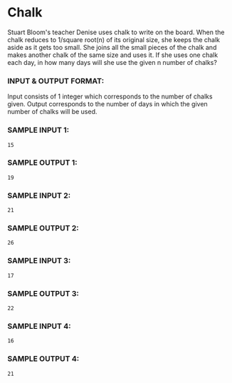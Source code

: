 # Chalk

Stuart Bloom's teacher Denise uses chalk to write on the board.
When the chalk reduces to 1/square root(n) of its original size,
she keeps the chalk aside as it gets too small. She joins all the
small pieces of the chalk and makes another chalk of the same size
and uses it. If she uses one chalk each day, in how many days will
she use the given n number of chalks?

### INPUT & OUTPUT FORMAT:

Input consists of 1 integer which corresponds to the number of
chalks given. Output corresponds to the number of days in which
the given number of chalks will be used.

### SAMPLE INPUT 1:

```
15
```

### SAMPLE OUTPUT 1:

```
19
```

### SAMPLE INPUT 2:

```
21
```

### SAMPLE OUTPUT 2:

```
26
```

### SAMPLE INPUT 3:

```
17
```

### SAMPLE OUTPUT 3:

```
22
```

### SAMPLE INPUT 4:

```
16
```

### SAMPLE OUTPUT 4:

```
21
```

